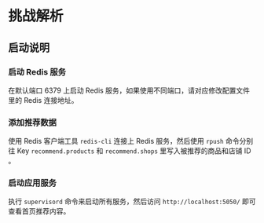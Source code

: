 # 挑战解析

## 启动说明

### 启动 Redis 服务

在默认端口 6379 上启动 Redis 服务，如果使用不同端口，请对应修改配置文件里的 Redis 连接地址。

### 添加推荐数据

使用 Redis 客户端工具 `redis-cli` 连接上 Redis 服务，然后使用 `rpush` 命令分别往 Key `recommend.products` 和  `recommend.shops` 里写入被推荐的商品和店铺 ID 。

### 启动应用服务

执行 `supervisord` 命令来启动所有服务，然后访问 `http://localhost:5050/` 即可查看首页推荐内容。
